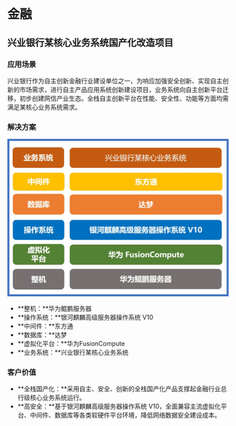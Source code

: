 <div class="markdown">

# 金融

## 兴业银行某核心业务系统国产化改造项目

### 应用场景

兴业银行作为自主创新金融行业建设单位之一，为响应加强安全创新、实现自主创新的市场需求，进行自主产品应用系统创新建设项目，业务系统向自主创新平台迁移，初步创建网信产业生态。全栈自主创新平台在性能、安全性、功能等方面均需满足某核心业务系统需求。

### 解决方案

![img2](./image//img2.jpg)

- **整机：**华为鲲鹏服务器
- **操作系统：**银河麒麟高级服务器操作系统 V10
- **中间件：**东方通
- **数据库：**达梦
- **虚拟化平台：**华为FusionCompute
- **业务系统：**兴业银行某核心业务系统


### 客户价值

- **全栈国产化：**采用自主、安全、创新的全栈国产化产品支撑起金融行业总行级核心业务系统运行。
- **高安全：**基于银河麒麟高级服务器操作系统 V10，全面兼容主流虚拟化平台、中间件、数据库等各类软硬件平台环境，降低网络数据安全建设成本。


</div>
